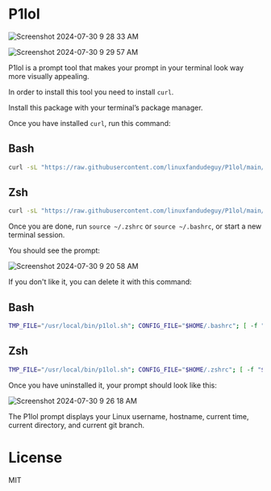 
# P1lol

![Screenshot 2024-07-30 9 28 33 AM](https://github.com/user-attachments/assets/62677d8e-38d4-4b77-93b0-2239dbe51ea8)

![Screenshot 2024-07-30 9 29 57 AM](https://github.com/user-attachments/assets/328346e5-3e5f-4e72-81ff-9cfc036793e9)

P1lol is a prompt tool that makes your prompt in your terminal look way more visually appealing.

In order to install this tool you need to install `curl`.

Install this package with your terminal’s package manager.

Once you have installed `curl`, run this command:

## Bash
```bash
curl -sL "https://raw.githubusercontent.com/linuxfandudeguy/P1lol/main/p1lol.sh" -o /usr/local/bin/p1lol.sh && chmod +x /usr/local/bin/p1lol.sh && { grep -q "/usr/local/bin/p1lol.sh" ~/.bashrc || echo "source /usr/local/bin/p1lol.sh" >> ~/.bashrc; } && source ~/.bashrc && echo "Installation complete. The script has been added to your ~/.bashrc. You may need to restart your terminal or refresh your session."
```

## Zsh
```bash
curl -sL "https://raw.githubusercontent.com/linuxfandudeguy/P1lol/main/p1lol.sh" -o /usr/local/bin/p1lol.sh && chmod +x /usr/local/bin/p1lol.sh && { grep -q "/usr/local/bin/p1lol.sh" ~/.zshrc || echo "source /usr/local/bin/p1lol.sh" >> ~/.zshrc; } && source ~/.zshrc && echo "Installation complete. The script has been added to your ~/.zshrc. You may need to restart your terminal or refresh your session."
```

Once you are done, run `source ~/.zshrc` or `source ~/.bashrc`, or start a new terminal session.

You should see the prompt:

![Screenshot 2024-07-30 9 20 58 AM](https://github.com/user-attachments/assets/9964d4a7-c7fc-45ec-980d-f6b99ab3b06c)

If you don't like it, you can delete it with this command:

## Bash
```bash
TMP_FILE="/usr/local/bin/p1lol.sh"; CONFIG_FILE="$HOME/.bashrc"; [ -f "$TMP_FILE" ] && rm "$TMP_FILE" && echo "Removed $TMP_FILE."; grep -q "source $TMP_FILE" "$CONFIG_FILE" && sed -i "\|source $TMP_FILE|d" "$CONFIG_FILE" && echo "Removed sourcing from $CONFIG_FILE."; source "$CONFIG_FILE"; echo "Uninstallation done. You may enter a new terminal session or refresh your terminal."
```

## Zsh
```bash
TMP_FILE="/usr/local/bin/p1lol.sh"; CONFIG_FILE="$HOME/.zshrc"; [ -f "$TMP_FILE" ] && rm "$TMP_FILE" && echo "Removed $TMP_FILE."; grep -q "source $TMP_FILE" "$CONFIG_FILE" && sed -i "\|source $TMP_FILE|d" "$CONFIG_FILE" && echo "Removed sourcing from $CONFIG_FILE."; source "$CONFIG_FILE"; echo "Uninstallation done. You may enter a new terminal session or refresh your terminal."
```

Once you have uninstalled it, your prompt should look like this:

![Screenshot 2024-07-30 9 26 18 AM](https://github.com/user-attachments/assets/251ef523-b8b1-4fcc-a7d4-ea7738ece59e)

The P1lol prompt displays your Linux username, hostname, current time, current directory, and current git branch.

# License

MIT

